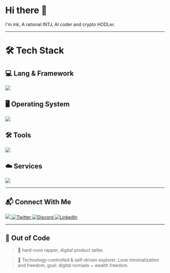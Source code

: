 # Hi there 👋 

I'm ink, A rational INTJ, AI coder and crypto HODLer.

---

# 🛠 Tech Stack

## 💻 Lang & Framework

<p align="left">
  <img src="https://skillicons.dev/icons?i=swift,python,pytorch,tensorflow,html,css,js,vue,flask,md,latex,matlab,rust" />
</p>

## 🖥 Operating System

<p align="left">
  <img src="https://skillicons.dev/icons?i=windows,apple" />
</p>

## 🛠 Tools

<p align="left">
  <img src="https://skillicons.dev/icons?i=github,vscode,pycharm" />
</p>

## ☁️ Services

<p align="left">
  <img src="https://skillicons.dev/icons?i=cloudflare" />
</p>

---

## 📬 Connect With Me

<p align="left">
  <a href="https://gmail.com">
    <img src="mailto:huinkling@gmail.com?subject="/>
  </a>
  <a href="https://twitter.com/ink_thesilent">
    <img src="https://skillicons.dev/icons?i=twitter" alt="Twitter"/>
  </a>
  <a href="https://discord.com/users/huinkling">
    <img src="https://skillicons.dev/icons?i=discord" alt="Discord"/>
  </a>
  <a href="https://linkedin.com">
    <img src="https://skillicons.dev/icons?i=linkedin" alt="LinkedIn"/>
  </a>
</p>

---

## 🤔 Out of Code

> 🎵 hard-core rapper, digital product seller.

> 🎯 Technology-controlled & self-driven explorer. Love minimalization and freedom, goal: digital nomads + wealth freedom.
